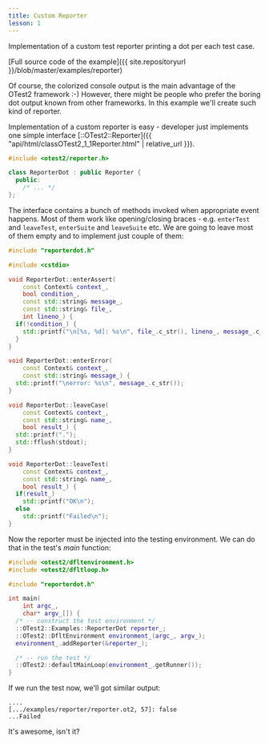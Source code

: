 ```yaml
---
title: Custom Reporter
lesson: 1
---
```

Implementation of a custom test reporter printing a dot per each test case.

[Full source code of the example]({{ site.repositoryurl }}/blob/master/examples/reporter)

Of course, the colorized console output is the main advantage of the OTest2
framework :-) However, there might be people who prefer the boring dot
output known from other frameworks. In this example we'll create such kind
of reporter.

Implementation of a custom reporter is easy - developer just implements
one simple interface [::OTest2::Reporter]({{ "api/html/classOTest2_1_1Reporter.html" | relative_url }}).

```c++
#include <otest2/reporter.h>

class ReporterDot : public Reporter {
  public:
    /* ... */
};
```

The interface contains a bunch of methods invoked when appropriate event happens.
Most of them work like opening/closing braces - e.g. `enterTest` and `leaveTest`,
`enterSuite` and `leaveSuite` etc. We are going to leave most of them empty
and to implement just couple of them:

```c++
#include "reporterdot.h"

#include <cstdio>

void ReporterDot::enterAssert(
    const Context& context_,
    bool condition_,
    const std::string& message_,
    const std::string& file_,
    int lineno_) {
  if(!condition_) {
    std::printf("\n[%s, %d]: %s\n", file_.c_str(), lineno_, message_.c_str());
  }
}

void ReporterDot::enterError(
    const Context& context_,
    const std::string& message_) {
  std::printf("\nerror: %s\n", message_.c_str());
}

void ReporterDot::leaveCase(
    const Context& context_,
    const std::string& name_,
    bool result_) {
  std::printf(".");
  std::fflush(stdout);
}

void ReporterDot::leaveTest(
    const Context& context_,
    const std::string& name_,
    bool result_) {
  if(result_)
    std::printf("OK\n");
  else
    std::printf("Failed\n");
}
```

Now the reporter must be injected into the testing environment. We can do that
in the test's _main_ function:

```c++
#include <otest2/dfltenvironment.h>
#include <otest2/dfltloop.h>

#include "reporterdot.h"

int main(
    int argc_,
    char* argv_[]) {
  /* -- construct the test environment */
  ::OTest2::Examples::ReporterDot reporter_;
  ::OTest2::DfltEnvironment environment_(argc_, argv_);
  environment_.addReporter(&reporter_);

  /* -- run the test */
  ::OTest2::defaultMainLoop(environment_.getRunner());
}
```

If we run the test now, we'll got similar output:
```plaintext
....
[.../examples/reporter/reporter.ot2, 57]: false
...Failed
```
It's awesome, isn't it?
